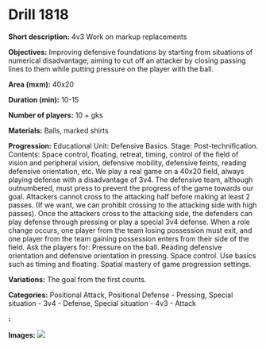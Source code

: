 # Drill 1818

**Short description:**
4v3 Work on markup replacements

**Objectives:**
Improving defensive foundations by starting from situations of numerical disadvantage, aiming to cut off an attacker by closing passing lines to them while putting pressure on the player with the ball.

**Area (mxm):**
40x20

**Duration (min):**
10-15

**Number of players:**
10 + gks

**Materials:**
Balls, marked shirts

**Progression:**
Educational Unit: Defensive Basics. Stage: Post-technification. Contents: Space control, floating, retreat, timing, control of the field of vision and peripheral vision, defensive mobility, defensive feints, reading defensive orientation, etc. We play a real game on a 40x20 field, always playing defense with a disadvantage of 3v4. The defensive team, although outnumbered, must press to prevent the progress of the game towards our goal. Attackers cannot cross to the attacking half before making at least 2 passes. (If we want, we can prohibit crossing to the attacking side with high passes). Once the attackers cross to the attacking side, the defenders can play defense through pressing or play a special 3v4 defense. When a role change occurs, one player from the team losing possession must exit, and one player from the team gaining possession enters from their side of the field. Ask the players for: Pressure on the ball. Reading defensive orientation and defensive orientation in pressing. Space control. Use basics such as timing and floating. Spatial mastery of game progression settings.

**Variations:**
The goal from the first counts.

**Categories:**
Positional Attack, Positional Defense - Pressing, Special situation - 3v4 - Defense, Special situation - 4v3 - Attack

**:**


**Images:**
![](https://www.coachingfutsal.com/\images\d03f1d10-5612-4bf1-a32b-99637d4e71d9_170.png)


